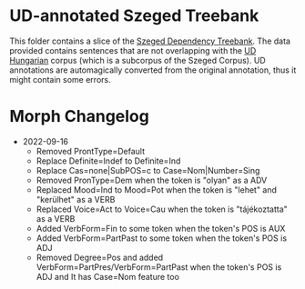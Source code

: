 # UD-annotated Szeged Treebank

This folder contains a slice of the [Szeged Dependency Treebank](https://rgai.inf.u-szeged.hu/node/113). The data provided contains sentences that are not
overlapping with the [UD Hungarian](https://universaldependencies.org/treebanks/hu_szeged/index.html) corpus 
(which is a subcorpus of the Szeged Corpus). UD annotations are automagically converted from the original annotation,
thus it might contain some errors.

# Morph Changelog
- 2022-09-16
  - Removed ProntType=Default
  - Replace Definite=Indef to Definite=Ind
  - Replace Cas=none|SubPOS=c to Case=Nom|Number=Sing
  - Removed PronType=Dem when the token is "olyan" as a ADV
  - Replaced Mood=Ind to Mood=Pot when the token is "lehet" and "kerülhet" as a VERB
  - Replaced Voice=Act to Voice=Cau when the token is "tájékoztatta" as a VERB
  - Added VerbForm=Fin to some token when the token's POS is AUX
  - Added VerbForm=PartPast to some token when the token's POS is ADJ
  - Removed Degree=Pos and added VerbForm=PartPres/VerbForm=PartPast when the token's POS is ADJ and It has Case=Nom feature too
